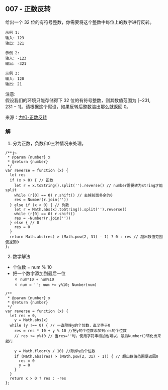 ## 007 - 正数反转
给出一个 32 位的有符号整数，你需要将这个整数中每位上的数字进行反转。
```
示例 1:
输入: 123
输出: 321  

示例 2:
输入: -123
输出: -321

示例 3:
输入: 120
输出: 21
```
注意:  
假设我们的环境只能存储得下 32 位的有符号整数，则其数值范围为 [−231,  231 − 1]。请根据这个假设，如果反转后整数溢出那么就返回 0。

来源：[力扣-正数反转](https://leetcode-cn.com/problems/reverse-integer)

### 解
1. 分为正数，负数和0三种情况来处理。
```
/**js
 * @param {number} x
 * @return {number}
 */
var reverse = function (x) {
  let res
  if (x > 0) { // 正数
    let r = x.toString().split('').reverse() // number需要转为string才能split
    while (r[0] == 0) r.shift() // 去掉前面多余的0
    res = Number(r.join(''))
  } else if (x < 0) { // 负数
    let r = Math.abs(x).toString().split('').reverse()
    while (r[0] == 0) r.shift()
    res = -Number(r.join(''))
  } else { // 0
    res = 0
  }
  return Math.abs(res) > (Math.pow(2, 31) - 1) ? 0 : res // 超出数值范围便返回0
};
```

2. 数学解法
* 个位数 = num % 10
* 把一个数字添加到最后一位
  * ```num*10 + num%10```
  * ```num = ''; num += y%10; Number(num)```
```
/**
 * @param {number} x
 * @return {number}
 */
var reverse = function (x) {
  let res = 0,
    y = Math.abs(x)
  while (y !== 0) { // 一直除掉y的个位数，直至等于0
    res = res * 10 + y % 10 //把y的个位数添加到res的个位数
    // res += y%10 // 当res=''时，使用字符串相加也可以，最后Number()转化出来就行

    y = Math.floor(y / 10) //除掉y的个位数
    if (Math.abs(res) > (Math.pow(2, 31) - 1)) { // 超出数值范围便返回0
      res = 0
      y = 0
    }
  }
  return x > 0 ? res : -res
};
```
